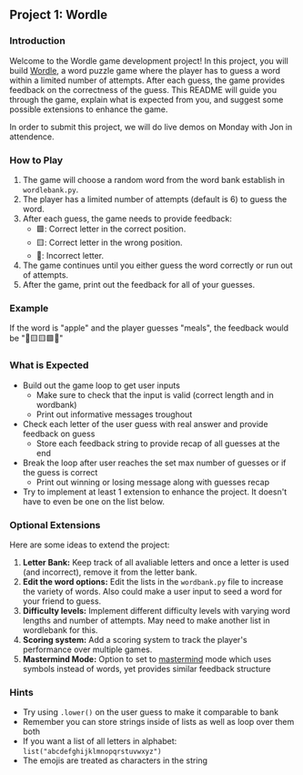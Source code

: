 ## Project 1: Wordle

### Introduction
Welcome to the Wordle game development project! In this project, you will build [Wordle](https://www.nytimes.com/games/wordle/index.html), a word puzzle game where the player has to guess a word within a limited number of attempts. After each guess, the game provides feedback on the correctness of the guess. This README will guide you through the game, explain what is expected from you, and suggest some possible extensions to enhance the game. 

In order to submit this project, we will do live demos on Monday with Jon in attendence.

### How to Play
1. The game will choose a random word from the word bank establish in ```wordlebank.py```.
2. The player has a limited number of attempts (default is 6) to guess the word.
3. After each guess, the game needs to provide feedback:
    - 🟩: Correct letter in the correct position.
    - 🟨: Correct letter in the wrong position.
    - 🔲: Incorrect letter.
4. The game continues until you either guess the word correctly or run out of attempts.
5. After the game, print out the feedback for all of your guesses.

### Example
If the word is "apple" and the player guesses "meals", the feedback would be "🔲🟨🟨🟩🔲"

### What is Expected
- Build out the game loop to get user inputs
    - Make sure to check that the input is valid (correct length and in wordbank)
    - Print out informative messages troughout
- Check each letter of the user guess with real answer and provide feedback on guess
    - Store each feedback string to provide recap of all guesses at the end
- Break the loop after user reaches the set max number of guesses or if the guess is correct
    - Print out winning or losing message along with guesses recap
- Try to implement at least 1 extension to enhance the project. It doesn't have to even be one on the list below.

### Optional Extensions
Here are some ideas to extend the project:
1. **Letter Bank:** Keep track of all avaliable letters and once a letter is used (and incorrect), remove it from the letter bank.
2. **Edit the word options:** Edit the lists in the `wordbank.py` file to increase the variety of words. Also could make a user input to seed a word for your friend to guess.
3. **Difficulty levels:** Implement different difficulty levels with varying word lengths and number of attempts. May need to make another list in wordlebank for this.
4. **Scoring system:** Add a scoring system to track the player's performance over multiple games.
5. **Mastermind Mode:** Option to set to [mastermind](https://en.wikipedia.org/wiki/Mastermind_(board_game)) mode which uses symbols instead of words, yet provides similar feedback structure


### Hints
- Try using ```.lower()``` on the user guess to make it comparable to bank
- Remember you can store strings inside of lists as well as loop over them both
- If you want a list of all letters in alphabet: ```list("abcdefghijklmnopqrstuvwxyz")```
- The emojis are treated as characters in the string